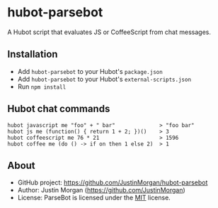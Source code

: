 # hubot-parsebot

A Hubot script that evaluates JS or CoffeeScript from chat messages.

## Installation

- Add `hubot-parsebot` to your Hubot's `package.json`
- Add `hubot-parsebot` to your Hubot's `external-scripts.json`
- Run `npm install`


## Hubot chat commands

```
hubot javascript me "foo" + " bar"              > "foo bar"
hubot js me (function() { return 1 + 2; })()    > 3
hubot coffeescript me 76 * 21                   > 1596
hubot coffee me (do () -> if on then 1 else 2)  > 1 
```


## About

- GitHub project: https://github.com/JustinMorgan/hubot-parsebot
- Author: Justin Morgan (https://github.com/JustinMorgan)
- License: ParseBot is licensed under the [MIT][mit] license.

[mit]: http://opensource.org/licenses/mit-license.php
